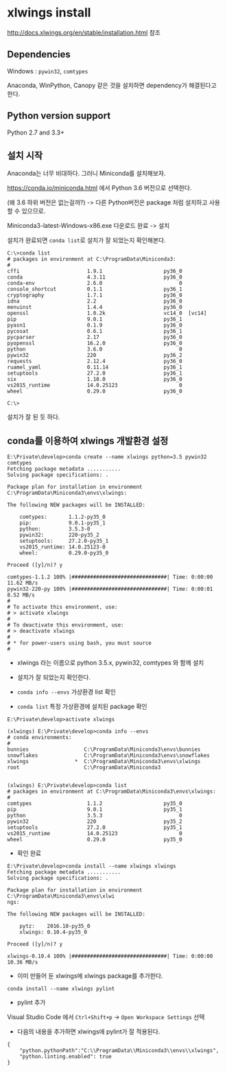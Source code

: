 # xlwings install

<http://docs.xlwings.org/en/stable/installation.html> 참조

## Dependencies

Windows : `pywin32`, `comtypes`

Anaconda, WinPython, Canopy 같은 것을 설치하면 dependency가 해결된다고 한다.

## Python version support

Python 2.7 and 3.3+

## 설치 시작

Anaconda는 너무 비대하다. 그러니 Miniconda를 설치해보자.

<https://conda.io/miniconda.html> 에서 Python 3.6 버전으로 선택한다.

(왜 3.6 하위 버전은 없는걸까?) -> 다른 Python버전은 package 처럼 설치하고 사용할 수 있으므로.

Miniconda3-latest-Windows-x86.exe 다운로드 완료 -> 설치

설치가 완료되면 `conda list`로 설치가 잘 되었는지 확인해본다.

```
C:\>conda list
# packages in environment at C:\ProgramData\Miniconda3:
#
cffi                      1.9.1                    py36_0
conda                     4.3.11                   py36_0
conda-env                 2.6.0                         0
console_shortcut          0.1.1                    py36_1
cryptography              1.7.1                    py36_0
idna                      2.2                      py36_0
menuinst                  1.4.4                    py36_0
openssl                   1.0.2k                   vc14_0  [vc14]
pip                       9.0.1                    py36_1
pyasn1                    0.1.9                    py36_0
pycosat                   0.6.1                    py36_1
pycparser                 2.17                     py36_0
pyopenssl                 16.2.0                   py36_0
python                    3.6.0                         0
pywin32                   220                      py36_2
requests                  2.12.4                   py36_0
ruamel_yaml               0.11.14                  py36_1
setuptools                27.2.0                   py36_1
six                       1.10.0                   py36_0
vs2015_runtime            14.0.25123                    0
wheel                     0.29.0                   py36_0

C:\>
```

설치가 잘 된 듯 하다.

## conda를 이용하여 xlwings 개발환경 설정

```
E:\Private\develop>conda create --name xlwings python=3.5 pywin32 comtypes
Fetching package metadata ...........
Solving package specifications: .

Package plan for installation in environment C:\ProgramData\Miniconda3\envs\xlwings:

The following NEW packages will be INSTALLED:

    comtypes:       1.1.2-py35_0
    pip:            9.0.1-py35_1
    python:         3.5.3-0
    pywin32:        220-py35_2
    setuptools:     27.2.0-py35_1
    vs2015_runtime: 14.0.25123-0
    wheel:          0.29.0-py35_0

Proceed ([y]/n)? y

comtypes-1.1.2 100% |###############################| Time: 0:00:00  11.62 MB/s
pywin32-220-py 100% |###############################| Time: 0:00:01   8.52 MB/s
#
# To activate this environment, use:
# > activate xlwings
#
# To deactivate this environment, use:
# > deactivate xlwings
#
# * for power-users using bash, you must source
#
```

* xlwings 라는 이름으로 python 3.5.x, pywin32, comtypes 와 함께 설치

* 설치가 잘 되었는지 확인한다.

* `conda info --envs` 가상환경 list 확인

* `conda list` 특정 가상환경에 설치된 package 확인

```
E:\Private\develop>activate xlwings

(xlwings) E:\Private\develop>conda info --envs
# conda environments:
#
bunnies                  C:\ProgramData\Miniconda3\envs\bunnies
snowflakes               C:\ProgramData\Miniconda3\envs\snowflakes
xlwings               *  C:\ProgramData\Miniconda3\envs\xlwings
root                     C:\ProgramData\Miniconda3


(xlwings) E:\Private\develop>conda list
# packages in environment at C:\ProgramData\Miniconda3\envs\xlwings:
#
comtypes                  1.1.2                    py35_0
pip                       9.0.1                    py35_1
python                    3.5.3                         0
pywin32                   220                      py35_2
setuptools                27.2.0                   py35_1
vs2015_runtime            14.0.25123                    0
wheel                     0.29.0                   py35_0
```
* 확인 완료

```
E:\Private\develop>conda install --name xlwings xlwings
Fetching package metadata ...........
Solving package specifications: .

Package plan for installation in environment C:\ProgramData\Miniconda3\envs\xlwi
ngs:

The following NEW packages will be INSTALLED:

    pytz:    2016.10-py35_0
    xlwings: 0.10.4-py35_0

Proceed ([y]/n)? y

xlwings-0.10.4 100% |###############################| Time: 0:00:00  10.36 MB/s
```

* 이미 만들어 둔 xlwings에 xlwings package를 추가한다.

`conda install --name xlwings pylint`

* pylint 추가

Visual Studio Code 에서 `Ctrl+Shift+p` -> `Open Workspace Settings` 선택

* 다음의 내용을 추가하면 xlwings에 pylint가 잘 적용된다.

```
{
    "python.pythonPath":"C:\\ProgramData\\Miniconda3\\envs\\xlwings",
    "python.linting.enabled": true
}
```